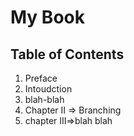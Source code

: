 # My Book

## Table of Contents

1. Preface
2. Intoudction
3. blah-blah
4. Chapter II => Branching
5. chapter III=>blah blah
